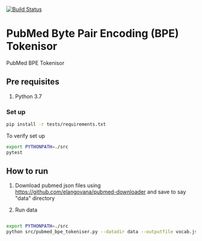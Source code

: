 [![Build Status](https://travis-ci.org/elangovana/pubmed-bpe-tokeniser.svg?branch=main)](https://travis-ci.org/elangovana/pubmed-bpe-tokeniser)

# PubMed Byte Pair Encoding (BPE) Tokenisor
PubMed BPE Tokenisor

## Pre requisites

1. Python 3.7

### Set up

```bash
pip install -r tests/requirements.txt
```

To verify set up

```bash
export PYTHONPATH=./src
pytest
```


## How to run

1. Download pubmed json files using https://github.com/elangovana/pubmed-downloader and save to say "data" directory

2. Run data

```bash

export PYTHONPATH=./src
python src/pubmed_bpe_tokeniser.py --datadir data --outputfile vocab.json

```


